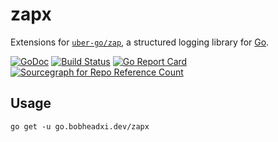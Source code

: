 # zapx

Extensions for [`uber-go/zap`](https://github.com/uber-go/zap), a structured
logging library for [Go](https://golang.org/).

[![GoDoc](https://godoc.org/go.bobheadxi.dev/zapx?status.svg)](https://godoc.org/go.bobheadxi.dev/zapx)
[![Build Status](https://dev.azure.com/bobheadxi/bobheadxi/_apis/build/status/bobheadxi.zapx?branchName=master)](https://dev.azure.com/bobheadxi/bobheadxi/_build/latest?definitionId=6&branchName=master)
[![Go Report Card](https://goreportcard.com/badge/go.bobheadxi.dev/zapx)](https://goreportcard.com/report/go.bobheadxi.dev/zapx)
[![Sourcegraph for Repo Reference Count](https://img.shields.io/sourcegraph/rrc/github.com/bobheadxi/zapx.svg)](https://sourcegraph.com/github.com/bobheadxi/zapx)

## Usage

```
go get -u go.bobheadxi.dev/zapx
```
